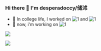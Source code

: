### Hi there 👋 I'm desperadoccy/储沭

- 🔭 In college life, I worked on ![1](https://img.shields.io/badge/web-security-brightgreen?style=plastic) and ![1](https://img.shields.io/badge/java-development-brightgreen?style=plastic&logo=java)
- 🌱 now, i'm working on ![1](https://img.shields.io/badge/federated-learning-brightgreen?style=plastic)

![](https://komarev.com/ghpvc/?username=desperadoccy&color=green)

![](https://github-readme-stats.vercel.app/api?username=desperadoccy)
